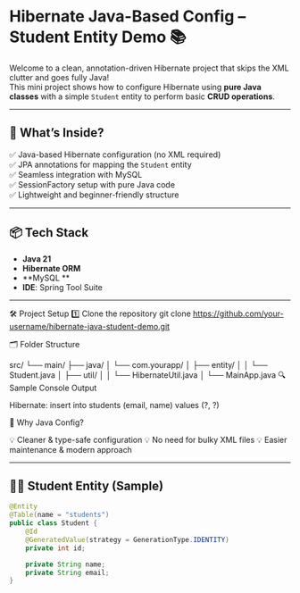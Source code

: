 #  Hibernate Java-Based Config – Student Entity Demo 📚

Welcome to a clean, annotation-driven Hibernate project that skips the XML clutter and goes fully Java!  
This mini project shows how to configure Hibernate using **pure Java classes** with a simple `Student` entity to perform basic **CRUD operations**.

---

## 🚀 What’s Inside?

✅ Java-based Hibernate configuration (no XML required)  
✅ JPA annotations for mapping the `Student` entity  
✅ Seamless integration with MySQL  
✅ SessionFactory setup with pure Java code  
✅ Lightweight and beginner-friendly structure  

---

## 📦 Tech Stack

- **Java 21**
- **Hibernate ORM**
- **MySQL **
- **IDE**: Spring Tool Suite

---

🛠️ Project Setup
1️⃣ Clone the repository
git clone https://github.com/your-username/hibernate-java-student-demo.git


🗂️ Folder Structure

src/
 └── main/
     ├── java/
     │   └── com.yourapp/
     │       ├── entity/
     │       │   └── Student.java
     │       ├── util/
     │       │   └── HibernateUtil.java
     │       └── MainApp.java
🔍 Sample Console Output

Hibernate: insert into students (email, name) values (?, ?)

🧠 Why Java Config?

💡 Cleaner & type-safe configuration
💡 No need for bulky XML files
💡 Easier maintenance & modern approach

---

## 👨‍🎓 Student Entity (Sample)

```java
@Entity
@Table(name = "students")
public class Student {
    @Id
    @GeneratedValue(strategy = GenerationType.IDENTITY)
    private int id;

    private String name;
    private String email;
}
